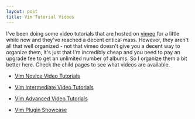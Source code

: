 ```yaml
---
layout: post
title: Vim Tutorial Videos
---
```

I've been doing some video tutorials that are hosted on [vimeo][1] for a little while now and they've reached a decent critical mass.  However, they aren't all that well organized - not that vimeo doesn't give you a decent way to organize them, it's just that I'm incredibly cheap and you need to pay an upgrade fee to get an unlimited number of albums.  So I organize them a bit better here.  Check the child pages to see what videos are available.

- [Vim Novice Video Tutorials][2]
- [Vim Intermediate Video Tutorials][3]
- [Vim Advanced Video Tutorials][4]
- [Vim Plugin Showcase][5]

  [1]: http://vimeo.com/user1690209/videos "vimeo"
  [2]: /vim/tutorials/novice/ "Vim Novice Video Tutorials"
  [3]: /vim/tutorials/intermediate ">Vim Intermediate Video Tutorials"
  [4]: /vim/tutorials/advanced ">Vim Advanced Video Tutorials"
  [5]: /vim/tutorials/plugin ">Vim Plugin Showcase"
